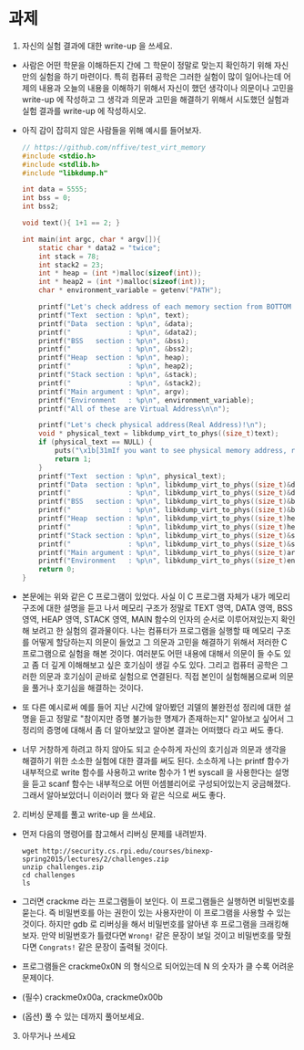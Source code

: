 # 과제 

1. 자신의 실험 결과에 대한 write-up 을 쓰세요. 

  - 사람은 어떤 학문을 이해하든지 간에 그 학문이 정말로 맞는지 확인하기 위해 자신만의 실험을 하기 마련이다. 특히 컴퓨터 공학은 그러한 실험이 많이 일어나는데 어제의 내용과 오늘의 내용을 이해하기 위해서 자신이 했던 생각이나 의문이나 고민을 write-up 에 작성하고 그 생각과 의문과 고민을 해결하기 위해서 시도했던 실험과 실험 결과를 write-up 에 작성하시오. 

  - 아직 감이 잡히지 않은 사람들을 위해 예시를 들어보자. 

    ```c
    // https://github.com/nffive/test_virt_memory
    #include <stdio.h>
    #include <stdlib.h>
    #include "libkdump.h"
    
    int data = 5555;
    int bss = 0;
    int bss2;
    
    void text(){ 1+1 == 2; }
    
    int main(int argc, char * argv[]){
        static char * data2 = "twice";
        int stack = 78;
        int stack2 = 23;
        int * heap = (int *)malloc(sizeof(int));
        int * heap2 = (int *)malloc(sizeof(int));
        char * environment_variable = getenv("PATH");
    
        printf("Let's check address of each memory section from BOTTOM to TOP.\n");
        printf("Text  section : %p\n", text);
        printf("Data  section : %p\n", &data);
        printf("              : %p\n", &data2);
        printf("BSS   section : %p\n", &bss);
        printf("              : %p\n", &bss2);
        printf("Heap  section : %p\n", heap);
        printf("              : %p\n", heap2);
        printf("Stack section : %p\n", &stack);
        printf("              : %p\n", &stack2);
        printf("Main argument : %p\n", argv);
        printf("Environment   : %p\n", environment_variable);
        printf("All of these are Virtual Address\n\n");
    
        printf("Let's check physical address(Real Address)!\n");
        void * physical_text = libkdump_virt_to_phys((size_t)text);
        if (physical_text == NULL) {
            puts("\x1b[31mIf you want to see physical memory address, reexecute with root privileges!");
            return 1;
        }
        printf("Text  section : %p\n", physical_text);
        printf("Data  section : %p\n", libkdump_virt_to_phys((size_t)&data));
        printf("              : %p\n", libkdump_virt_to_phys((size_t)&data2));
        printf("BSS   section : %p\n", libkdump_virt_to_phys((size_t)&bss));
        printf("              : %p\n", libkdump_virt_to_phys((size_t)&bss2));
        printf("Heap  section : %p\n", libkdump_virt_to_phys((size_t)heap));
        printf("              : %p\n", libkdump_virt_to_phys((size_t)heap2));
        printf("Stack section : %p\n", libkdump_virt_to_phys((size_t)&stack));
        printf("              : %p\n", libkdump_virt_to_phys((size_t)&stack2));
        printf("Main argument : %p\n", libkdump_virt_to_phys((size_t)argv));
        printf("Environment   : %p\n", libkdump_virt_to_phys((size_t)environment_variable));
        return 0;
    }
    ```

  - 본문에는 위와 같은 C 프로그램이 있었다. 사실 이 C 프로그램 자체가 내가 메모리 구조에 대한 설명을 듣고 나서 메모리 구조가 정말로 TEXT 영역, DATA 영역, BSS 영역, HEAP 영역, STACK 영역, MAIN 함수의 인자의 순서로 이루어져있는지 확인해 보려고 한 실험의 결과물이다. 나는 컴퓨터가 프로그램을 실행할 때 메모리 구조를 어떻게 할당하는지 의문이 들었고 그 의문과 고민을 해결하기 위해서 저러한 C 프로그램으로 실험을 해본 것이다. 여러분도 어떤 내용에 대해서 의문이 들 수도 있고 좀 더 깊게 이해해보고 싶은 호기심이 생길 수도 있다. 그리고 컴퓨터 공학은 그러한 의문과 호기심이 곧바로 실험으로 연결된다. 직접 본인이 실험해봄으로써 의문을 풀거나 호기심을 해결하는 것이다. 

  - 또 다른 예시로써 예를 들어 지난 시간에 알아봤던 괴델의 불완전성 정리에 대한 설명을 듣고 정말로 "참이지만 증명 불가능한 명제가 존재하는지" 알아보고 싶어서 그 정리의 증명에 대해서 좀 더 알아보았고 알아본 결과는 어떠했다 라고 써도 좋다. 
     
  - 너무 거창하게 하려고 하지 않아도 되고 순수하게 자신의 호기심과 의문과 생각을 해결하기 위한 소소한 실험에 대한 결과를 써도 된다. 소소하게 나는 printf 함수가 내부적으로 write 함수를 사용하고 write 함수가 1 번 syscall 을 사용한다는 설명을 듣고 scanf 함수는 내부적으로 어떤 어셈블리어로 구성되어있는지 궁금해졌다. 그래서 알아보았더니 이러이러 했다 와 같은 식으로 써도 좋다. 

2. 리버싱 문제를 풀고 write-up 을 쓰세요.

  - 먼저 다음의 명령어를 참고해서 리버싱 문제를 내려받자.

    ```shell
    wget http://security.cs.rpi.edu/courses/binexp-spring2015/lectures/2/challenges.zip
    unzip challenges.zip
    cd challenges
    ls
    ```

  - 그러면 crackme 라는 프로그램들이 보인다. 이 프로그램들은 실행하면 비밀번호를 묻는다. 즉 비밀번호를 아는 권한이 있는 사용자만이 이 프로그램을 사용할 수 있는 것이다. 하지만 gdb 로 리버싱을 해서 비밀번호를 알아낸 후 프로그램을 크래킹해보자. 만약 비밀번호가 틀렸다면 `Wrong!` 같은 문장이 보일 것이고 비밀번호를 맞췄다면 `Congrats!` 같은 문장이 출력될 것이다.

  - 프로그램들은 crackme0x0N 의 형식으로 되어있는데 N 의 숫자가 클 수록 어려운 문제이다. 

  - (필수) crackme0x00a, crackme0x00b 

  - (옵션) 풀 수 있는 데까지 풀어보세요. 

3. 아무거나 쓰세요 

